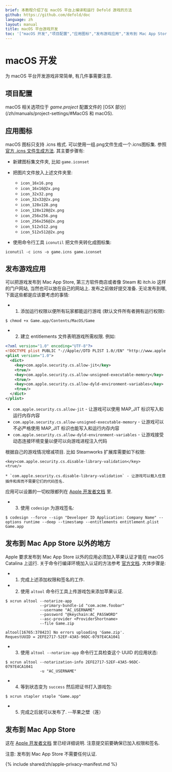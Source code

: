 ```yaml
---
brief: 本教程介绍了在 macOS 平台上编译和运行 Defold 游戏的方法
github: https://github.com/defold/doc
language: zh
layout: manual
title: macOS 平台游戏开发
toc: '["macOS 开发","项目配置","应用图标","发布游戏应用","发布到 Mac App Store 以外的地方","发布到 Mac App Store"]'
---
```


# macOS 开发

为 macOS 平台开发游戏非常简单, 有几件事需要注意.

## 项目配置

macOS 相关选项位于 *game.project* 配置文件的 [OSX 部分](/zh/manuals/project-settings/#MacOS 和 macOS).

## 应用图标

macOS 图标只支持 .icns 格式. 可以使用一组.png文件生成一个.icns图标集. 参照 [官方 .icns 文件生成方法](https://developer.apple.com/library/archive/documentation/GraphicsAnimation/Conceptual/HighResolutionOSX/Optimizing/Optimizing.html). 其主要步骤有:

* 新建图标集文件夹, 比如 `game.iconset`
* 把图片文件放入上述文件夹里:

    * `icon_16x16.png`
    * `icon_16x16@2x.png`
    * `icon_32x32.png`
    * `icon_32x32@2x.png`
    * `icon_128x128.png`
    * `icon_128x128@2x.png`
    * `icon_256x256.png`
    * `icon_256x256@2x.png`
    * `icon_512x512.png`
    * `icon_512x512@2x.png`

* 使用命令行工具 `iconutil` 把文件夹转化成图标集:

```
iconutil -c icns -o game.icns game.iconset
```

## 发布游戏应用
可以把游戏发布到 Mac App Store, 第三方软件商店或者像 Steam 和 itch.io 这样的门户网站, 当然也可以放在自己的网站上. 发布之前做好提交准备. 无论发布到哪, 下面这些都是应该要考虑的事情:

* 1) 添加运行权限以便所有玩家都能运行游戏 (默认文件所有者拥有运行权限):

```
$ chmod +x Game.app/Contents/MacOS/Game
```

* 2) 建立 entitlements 文件表明游戏所需权限. 例如:

```xml
<?xml version="1.0" encoding="UTF-8"?>
<!DOCTYPE plist PUBLIC "-//Apple//DTD PLIST 1.0//EN" "http://www.apple.com/DTDs/PropertyList-1.0.dtd">
<plist version="1.0">
  <dict>
    <key>com.apple.security.cs.allow-jit</key>
    <true/>
    <key>com.apple.security.cs.allow-unsigned-executable-memory</key>
    <true/>
    <key>com.apple.security.cs.allow-dyld-environment-variables</key>
    <true/>
  </dict>
</plist>
```

  * `com.apple.security.cs.allow-jit` - 让游戏可以使用 MAP_JIT 标识写入和运行内存内容
  * `com.apple.security.cs.allow-unsigned-executable-memory` - 让游戏可以不必严格使用 MAP_JIT 标识也能写入和运行内存内容
  * `com.apple.security.cs.allow-dyld-environment-variables` - 让游戏接受动态连接环境变量以便可以向游戏进程注入代码

根据自己的游戏情况增减项目. 比如 Steamworks 扩展库需要如下权限:

```
<key>com.apple.security.cs.disable-library-validation</key>
<true/>
```

    * `com.apple.security.cs.disable-library-validation` - 让游戏可以载入任意插件和库而不需要它们的代码签名.

应用可以设置的一切权限都列在 [Apple 开发者文档](https://developer.apple.com/documentation/bundleresources/entitlements) 里.

* 3) 使用 `codesign` 为游戏签名:

```
$ codesign --force --sign "Developer ID Application: Company Name" --options runtime --deep --timestamp --entitlements entitlement.plist Game.app
```

## 发布到 Mac App Store 以外的地方
Apple 要求发布到 Mac App Store 以外的应用必须加入苹果认证才能在 macOS Catalina 上运行. 关于命令行编译环境加入认证的方法参考 [官方文档](https://developer.apple.com/documentation/Xcode/notarizing_macos_software_before_distribution/customizing_the_notarization_workflow). 大体步骤是:

* 1) 完成上述添加权限和签名的工作.

* 2) 使用 `altool` 命令行工具上传游戏包来添加苹果认证.

```
$ xcrun altool --notarize-app
               --primary-bundle-id "com.acme.foobar"
               --username "AC_USERNAME"
               --password "@keychain:AC_PASSWORD"
               --asc-provider <ProviderShortname>
               --file Game.zip

altool[16765:378423] No errors uploading 'Game.zip'.
RequestUUID = 2EFE2717-52EF-43A5-96DC-0797E4CA1041
```

* 3) 使用 `altool --notarize-app` 命令行工具检查这个 UUID 的应用状态:

```
$ xcrun altool --notarization-info 2EFE2717-52EF-43A5-96DC-0797E4CA1041
               -u "AC_USERNAME"
```

* 4) 等到状态变为 `success` 然后把证书打入游戏包:

```
$ xcrun stapler staple "Game.app"
```

* 5) 完成之后就可以发布了. --苹果之壁（莲）

## 发布到 Mac App Store
这在 [Apple 开发者文档](https://developer.apple.com/macos/submit/) 里已经详细说明. 注意提交前要确保已加入权限和签名.

注意: 发布到 Mac App Store 不需要任何认证.

{% include shared/zh/apple-privacy-manifest.md %}